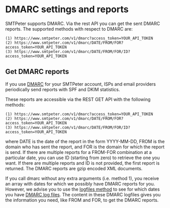 # DMARC settings and reports

SMTPeter supports DMARC. Via the rest API you can get the sent DMARC
reports. The supported methods with respect to DMARC are:

```text
(1) https://www.smtpeter.com/v1/dmarc?access_token=YOUR_API_TOKEN
(2) https://www.smtpeter.com/v1/dmarc/DATE/FROM/FOR?access_token=YOUR_API_TOKEN
(3) https://www.smtpeter.com/v1/dmarc/DATE/FROM/FOR/ID?access_token=YOUR_API_TOKEN
```

## Get DMARC reports

If you use [DMARC](dmarc-deployment) for your SMTPeter account, ISPs and
email providers periodically send reports with SPF and DKIM statistics.

These reports are accessible via the REST GET API with the following methods:

```text
(1) https://www.smtpeter.com/v1/dmarc?access_token=YOUR_API_TOKEN
(2) https://www.smtpeter.com/v1/dmarc/DATE/FROM/FOR?access_token=YOUR_API_TOKEN
(3) https://www.smtpeter.com/v1/dmarc/DATE/FROM/FOR/ID?access_token=YOUR_API_TOKEN
```
where DATE is the date of the report in the form YYYY-MM-DD, FROM is the
domain who has sent the report, and FOR is the domain for which the report
is send. If there are multiple reports for a FROM-FOR combination at a
particular date, you can use ID (starting from zero) to retrieve the one you
want. If there are multiple reports and ID is not provided, the first report
is returned. The DMARC reports are gzip encoded XML documents.

If you call dmarc without any extra arguments (i.e. method 1), you receive
an array with dates for which we possibly have DMARC reports for you. However,
we advise you to use the [logfiles method](rest-logfiles) to see for which
dates you have [DMARC log files](log-dmarc). The content in these DMARC
logfiles gives you the information you need, like FROM and FOR, to get the
DMARC reports.
